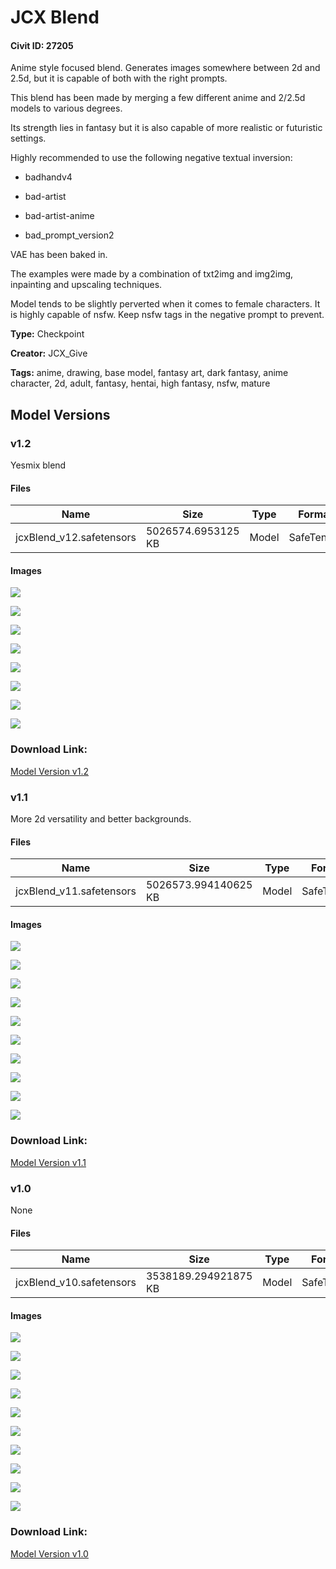# JCX Blend

#### Civit ID: 27205

<p>Anime style focused blend. Generates images somewhere between 2d and 2.5d, but it is capable of both with the right prompts.</p><p>This blend has been made by merging a few different anime and 2/2.5d models to various degrees. </p><p>Its strength lies in fantasy but it is also capable of more realistic or futuristic settings.</p><p>Highly recommended to use the following negative textual inversion:</p><ul><li><p>badhandv4</p></li><li><p>bad-artist</p></li><li><p>bad-artist-anime</p></li><li><p>bad_prompt_version2</p></li></ul><p>VAE has been baked in.</p><p>The examples were made by a combination of txt2img and img2img, inpainting and upscaling techniques.</p><p>Model tends to be slightly perverted when it comes to female characters. It is highly capable of nsfw. Keep nsfw tags in the negative prompt to prevent.</p>

**Type:** Checkpoint

**Creator:** JCX_Give

**Tags:** anime, drawing, base model, fantasy art, dark fantasy, anime character, 2d, adult, fantasy, hentai, high fantasy, nsfw, mature

## Model Versions

### v1.2

<p>Yesmix blend</p>

#### Files

| Name | Size | Type | Format | Download Url | AutoV1 | AutoV2 | SHA256 | CRC32 | BLAKE3 |
| --- | --- | --- | --- | --- | --- | --- | --- | --- | --- |
| jcxBlend_v12.safetensors | 5026574.6953125 KB | Model | SafeTensor | https://civitai.com/api/download/models/44884 | B4DDD7EA | DE991A022B | DE991A022B6E6644EE493575458C13F7474AF6F2AAF6975147805E58A88AFBC7 | 59B78EAA | 710C7AB7CABA13B873A6D9AF740D1F4E4AB3871A0EFE183E2CACCB57AD64513D |

#### Images

<p><img src="https://image.civitai.com/xG1nkqKTMzGDvpLrqFT7WA/65a4506f-3337-4657-d443-50e9fc412000/width=450/487866.jpeg" /></p>

<p><img src="https://image.civitai.com/xG1nkqKTMzGDvpLrqFT7WA/fafeff1e-a7de-4d63-b0e6-12ccc726ed00/width=450/487862.jpeg" /></p>

<p><img src="https://image.civitai.com/xG1nkqKTMzGDvpLrqFT7WA/dd2b4449-4922-4e35-0faf-3e425f328800/width=450/487865.jpeg" /></p>

<p><img src="https://image.civitai.com/xG1nkqKTMzGDvpLrqFT7WA/e960a05d-9b15-4ecb-bc37-d0f06c91dc00/width=450/487869.jpeg" /></p>

<p><img src="https://image.civitai.com/xG1nkqKTMzGDvpLrqFT7WA/21b0d37b-b31c-4d74-bd25-d725bd85e400/width=450/487863.jpeg" /></p>

<p><img src="https://image.civitai.com/xG1nkqKTMzGDvpLrqFT7WA/88cb0055-0bd1-4e2d-354d-07f0f548a500/width=450/487864.jpeg" /></p>

<p><img src="https://image.civitai.com/xG1nkqKTMzGDvpLrqFT7WA/406abf8f-67c4-4626-f66b-185a5e7d4d00/width=450/487861.jpeg" /></p>

<p><img src="https://image.civitai.com/xG1nkqKTMzGDvpLrqFT7WA/f4287f8d-f01b-4dd2-ff11-a1e3aa693f00/width=450/487860.jpeg" /></p>

### Download Link:

[Model Version v1.2](https://civitai.com/api/download/models/44884)

### v1.1

<p>More 2d versatility and better backgrounds.</p>

#### Files

| Name | Size | Type | Format | Download Url | AutoV1 | AutoV2 | SHA256 | CRC32 | BLAKE3 |
| --- | --- | --- | --- | --- | --- | --- | --- | --- | --- |
| jcxBlend_v11.safetensors | 5026573.994140625 KB | Model | SafeTensor | https://civitai.com/api/download/models/37878 | DD128B27 | E10559FDD4 | E10559FDD4EF40B33F462B0B6FF4DBF2A0905CCC8830A963E779C9A1A36FF57C | 93FC82DF | F5B939DBA1B5D74126ADD6EDB43F635A13DA9A0EEEC690B453FA50F803526CF9 |

#### Images

<p><img src="https://image.civitai.com/xG1nkqKTMzGDvpLrqFT7WA/a6ef25c5-9179-4e01-222a-ee97b9a1f400/width=450/418895.jpeg" /></p>

<p><img src="https://image.civitai.com/xG1nkqKTMzGDvpLrqFT7WA/7b62ea6f-07f5-4b5b-02fe-66a82c8ed700/width=450/418892.jpeg" /></p>

<p><img src="https://image.civitai.com/xG1nkqKTMzGDvpLrqFT7WA/54b73252-9d7d-4557-d066-1878f840a800/width=450/418899.jpeg" /></p>

<p><img src="https://image.civitai.com/xG1nkqKTMzGDvpLrqFT7WA/1b436da4-9488-45cb-d698-26b237046100/width=450/418894.jpeg" /></p>

<p><img src="https://image.civitai.com/xG1nkqKTMzGDvpLrqFT7WA/856f9e83-2426-4374-d785-f48bef54af00/width=450/418887.jpeg" /></p>

<p><img src="https://image.civitai.com/xG1nkqKTMzGDvpLrqFT7WA/dd7c069f-1a2d-40c5-cc88-3e5802290d00/width=450/418888.jpeg" /></p>

<p><img src="https://image.civitai.com/xG1nkqKTMzGDvpLrqFT7WA/d0feff96-d43b-4ce7-27b7-3170dd9a3600/width=450/418890.jpeg" /></p>

<p><img src="https://image.civitai.com/xG1nkqKTMzGDvpLrqFT7WA/3371f744-da48-483d-d944-5ca8b68c9800/width=450/418897.jpeg" /></p>

<p><img src="https://image.civitai.com/xG1nkqKTMzGDvpLrqFT7WA/cca46262-b0b3-48d5-404f-843afc03c400/width=450/418893.jpeg" /></p>

<p><img src="https://image.civitai.com/xG1nkqKTMzGDvpLrqFT7WA/27cde040-dbac-4ae2-d4a7-3b56bc4a0700/width=450/418891.jpeg" /></p>

### Download Link:

[Model Version v1.1](https://civitai.com/api/download/models/37878)

### v1.0

None

#### Files

| Name | Size | Type | Format | Download Url | AutoV1 | AutoV2 | SHA256 | CRC32 | BLAKE3 |
| --- | --- | --- | --- | --- | --- | --- | --- | --- | --- |
| jcxBlend_v10.safetensors | 3538189.294921875 KB | Model | SafeTensor | https://civitai.com/api/download/models/32564 | B2F2BCF7 | 1C547C97A7 | 1C547C97A7C317F34F4E89CEE11F6AEF24907961769CA970580159150F2EE1BB | 37087EDE | 3D53F57825A24DF287BFBAE1264AECE19BEEB52DF529CCB39868817488F76DFE |

#### Images

<p><img src="https://image.civitai.com/xG1nkqKTMzGDvpLrqFT7WA/f488f9be-bea5-4302-37e7-f4d614c72c00/width=450/371113.jpeg" /></p>

<p><img src="https://image.civitai.com/xG1nkqKTMzGDvpLrqFT7WA/5b246f61-28a4-41c6-5187-388a5bf53200/width=450/371116.jpeg" /></p>

<p><img src="https://image.civitai.com/xG1nkqKTMzGDvpLrqFT7WA/c0706a3b-bc51-4978-2c84-5cd3f9198600/width=450/371107.jpeg" /></p>

<p><img src="https://image.civitai.com/xG1nkqKTMzGDvpLrqFT7WA/a01cb3b3-7163-496f-5c06-dfd97cd1df00/width=450/371122.jpeg" /></p>

<p><img src="https://image.civitai.com/xG1nkqKTMzGDvpLrqFT7WA/4bdfe8c3-3b50-4f26-a50a-ff48844e7900/width=450/371121.jpeg" /></p>

<p><img src="https://image.civitai.com/xG1nkqKTMzGDvpLrqFT7WA/5f95962b-1358-422e-07f9-6b8815d33300/width=450/371120.jpeg" /></p>

<p><img src="https://image.civitai.com/xG1nkqKTMzGDvpLrqFT7WA/9a13ee1e-2f5c-4628-ad01-0cfa18593900/width=450/371119.jpeg" /></p>

<p><img src="https://image.civitai.com/xG1nkqKTMzGDvpLrqFT7WA/9d910166-183e-42be-4264-a809f4bb6e00/width=450/371118.jpeg" /></p>

<p><img src="https://image.civitai.com/xG1nkqKTMzGDvpLrqFT7WA/d5962014-fba3-47e7-ad6b-11d9cd07bb00/width=450/371117.jpeg" /></p>

<p><img src="https://image.civitai.com/xG1nkqKTMzGDvpLrqFT7WA/f56c91ae-54ec-4492-335e-89e602be6d00/width=450/371115.jpeg" /></p>

### Download Link:

[Model Version v1.0](https://civitai.com/api/download/models/32564)

